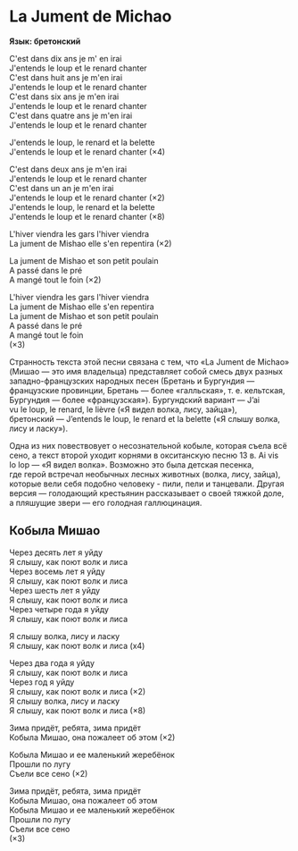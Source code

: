 <div>

# La Jument de Michao

**Язык: бретонский**

</div>

<div>

C'est dans dix ans je m' en irai  
J'entends le loup et le renard chanter  
C'est dans huit ans je m'en irai  
J'entends le loup et le renard chanter  
C'est dans six ans je m'en irai  
J'entends le loup et le renard chanter  
C'est dans quatre ans je m'en irai  
J'entends le loup et le renard chanter

J'entends le loup, le renard et la belette  
J'entends le loup et le renard chanter (×4)

C'est dans deux ans je m'en irai  
J'entends le loup et le renard chanter  
C'est dans un an je m'en irai  
J'entends le loup et le renard chanter (×2)  
J'entends le loup, le renard et la belette  
J'entends le loup et le renard chanter (×8)

L'hiver viendra les gars l'hiver viendra  
La jument de Mishao elle s'en repentira (×2)

La jument de Mishao et son petit poulain  
A passé dans le pré  
A mangé tout le foin (×2)

L'hiver viendra les gars l'hiver viendra  
La jument de Mishao elle s'en repentira  
La jument de Mishao et son petit poulain  
A passé dans le pré  
A mangé tout le foin  
(×3)

</div>

<div>

Странность текста этой песни связана с тем, что «La Jument de Michao» (Мишао — это имя владельца) представляет собой смесь двух разных западно-французских народных песен (Бретань и Бургундия — французские провинции, Бретань — более «галльская», т. е. кельтская, Бургундия — более «французская»). Бургундский вариант — J’ai vu le loup, le renard, le lièvre («Я видел волка, лису, зайца»), бретонский — J’entends le loup, le renard et la belette («Я слышу волка, лису и ласку»).

Одна из них повествовует о несознательной кобыле, которая съела всё сено, а текст второй уходит корнями в окситанскую песню 13 в. Ai vis lo lop — «Я видел волка». Возможно это была детская песенка, где герой встречал необычных лесных животных (волка, лису, зайца), которые вели себя подобно человеку - пили, пели и танцевали. Другая версия — голодающий крестьянин рассказывает о своей тяжкой доле, а пляшущие звери — его голодная галлюцинация.

</div>

<div>

## Кобыла Мишао

</div>

<div>

Через десять лет я уйду  
Я слышу, как поют волк и лиса  
Через восемь лет я уйду  
Я слышу, как поют волк и лиса  
Через шесть лет я уйду  
Я слышу, как поют волк и лиса  
Через четыре года я уйду  
Я слышу, как поют волк и лиса

Я слышу волка, лису и ласку  
Я слышу, как поют волк и лиса (x4)

Через два года я уйду  
Я слышу, как поют волк и лиса  
Через год я уйду  
Я слышу, как поют волк и лиса (×2)  
Я слышу волка, лису и ласку  
Я слышу, как поют волк и лиса (×8)

Зима придёт, ребята, зима придёт  
Кобыла Мишао, она пожалеет об этом (×2)

Кобыла Мишао и ее маленький жеребёнок  
Прошли по лугу  
Съели все сено (×2)

Зима придёт, ребята, зима придёт  
Кобыла Мишао, она пожалеет об этом  
Кобыла Мишао и ее маленький жеребёнок  
Прошли по лугу  
Съели все сено  
(×3)

</div>
